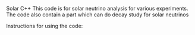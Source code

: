 Solar C++
This code is for solar neutrino analysis for various experiments. 
The code also contain a part which can do decay study for solar neutrinos



Instructions for using the code:

